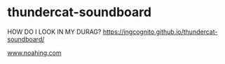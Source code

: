 # thundercat-soundboard
HOW DO I LOOK IN MY DURAG?
https://ingcognito.github.io/thundercat-soundboard/

www.noahing.com
